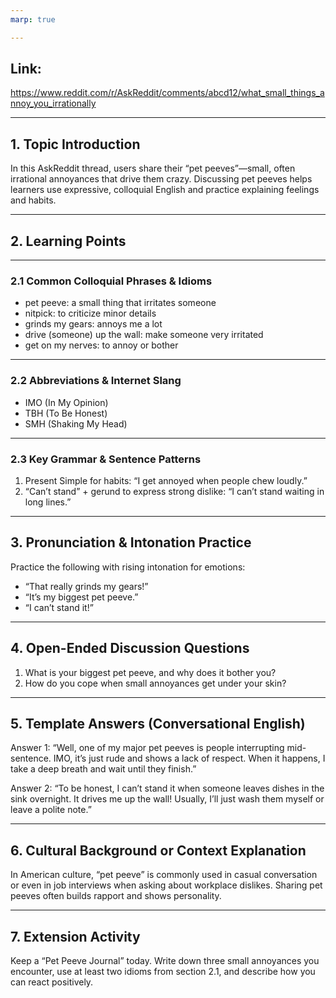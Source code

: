 ```yaml
---
marp: true

---
```

## Link:
https://www.reddit.com/r/AskReddit/comments/abcd12/what_small_things_annoy_you_irrationally

---
## 1. Topic Introduction
In this AskReddit thread, users share their “pet peeves”—small, often irrational annoyances that drive them crazy. Discussing pet peeves helps learners use expressive, colloquial English and practice explaining feelings and habits.

---
## 2. Learning Points

---

### 2.1 Common Colloquial Phrases & Idioms
- pet peeve: a small thing that irritates someone
- nitpick: to criticize minor details
- grinds my gears: annoys me a lot
- drive (someone) up the wall: make someone very irritated
- get on my nerves: to annoy or bother

---

### 2.2 Abbreviations & Internet Slang
- IMO (In My Opinion)
- TBH (To Be Honest)
- SMH (Shaking My Head)

---

### 2.3 Key Grammar & Sentence Patterns
1. Present Simple for habits:
“I get annoyed when people chew loudly.”
2. “Can’t stand” + gerund to express strong dislike:
“I can’t stand waiting in long lines.”

---
## 3. Pronunciation & Intonation Practice
Practice the following with rising intonation for emotions:

- “That really grinds my gears!”
- “It’s my biggest pet peeve.”
- “I can’t stand it!”
---
## 4. Open-Ended Discussion Questions
1. What is your biggest pet peeve, and why does it bother you?
2. How do you cope when small annoyances get under your skin?

---
## 5. Template Answers (Conversational English)
Answer 1:
“Well, one of my major pet peeves is people interrupting mid-sentence. IMO, it’s just rude and shows a lack of respect. When it happens, I take a deep breath and wait until they finish.”

Answer 2:
“To be honest, I can’t stand it when someone leaves dishes in the sink overnight. It drives me up the wall! Usually, I’ll just wash them myself or leave a polite note.”

---
## 6. Cultural Background or Context Explanation
In American culture, “pet peeve” is commonly used in casual conversation or even in job interviews when asking about workplace dislikes. Sharing pet peeves often builds rapport and shows personality.

---
## 7. Extension Activity
Keep a “Pet Peeve Journal” today. Write down three small annoyances you encounter, use at least two idioms from section 2.1, and describe how you can react positively.